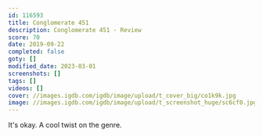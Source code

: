 ```yaml
---
id: 116593
title: Conglomerate 451
description: Conglomerate 451 - Review
score: 70
date: 2019-09-22
completed: false
goty: []
modified_date: 2023-03-01
screenshots: []
tags: []
videos: []
cover: //images.igdb.com/igdb/image/upload/t_cover_big/co1k9k.jpg
image: //images.igdb.com/igdb/image/upload/t_screenshot_huge/sc6cf0.jpg
---
```

It's okay. A cool twist on the genre.